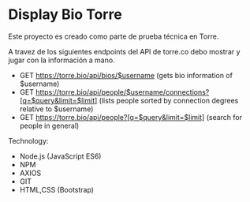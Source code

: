 # Display Bio Torre
Este proyecto es creado como parte de prueba técnica en Torre.

A travez de los siguientes endpoints del API de torre.co debo mostrar y jugar con la información a mano.
- GET https://torre.bio/api/bios/$username (gets bio information of $username)
- GET https://torre.bio/api/people/$username/connections?[q=$query&limit=$limit] (lists people sorted by connection degrees relative to $username)
- GET https://torre.bio/api/people?[q=$query&limit=$limit] (search for people in general)

Technology:
- Node.js (JavaScript ES6)
- NPM
- AXIOS
- GIT
- HTML,CSS (Bootstrap)
